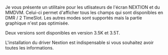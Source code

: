
Je vous présente un utilitaire pour les utlisateurs de l'écran NEXTION et du MMDVM.
Celui-ci permet d'afficher tous les champs qui sont disponibles en DMR / 2 TimeSlot.
Les autres modes sont supportés mais la partie graphique n'est pas optimisée.


Deux versions sont disponibles en version 3.5K et 3.5T.

L'installation du driver Nextion est indispensable si vous souhaitez avoir toutes les informations.

